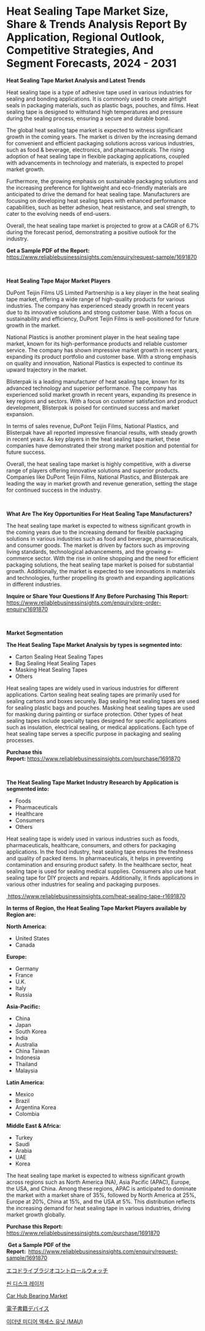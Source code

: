 <p><h1>Heat Sealing Tape Market Size, Share & Trends Analysis Report By Application, Regional Outlook, Competitive Strategies, And Segment Forecasts, 2024 - 2031</h1></p><p><strong>Heat Sealing Tape Market Analysis and Latest Trends</strong></p>
<p><p>Heat sealing tape is a type of adhesive tape used in various industries for sealing and bonding applications. It is commonly used to create airtight seals in packaging materials, such as plastic bags, pouches, and films. Heat sealing tape is designed to withstand high temperatures and pressure during the sealing process, ensuring a secure and durable bond.</p><p>The global heat sealing tape market is expected to witness significant growth in the coming years. The market is driven by the increasing demand for convenient and efficient packaging solutions across various industries, such as food & beverage, electronics, and pharmaceuticals. The rising adoption of heat sealing tape in flexible packaging applications, coupled with advancements in technology and materials, is expected to propel market growth.</p><p>Furthermore, the growing emphasis on sustainable packaging solutions and the increasing preference for lightweight and eco-friendly materials are anticipated to drive the demand for heat sealing tape. Manufacturers are focusing on developing heat sealing tapes with enhanced performance capabilities, such as better adhesion, heat resistance, and seal strength, to cater to the evolving needs of end-users.</p><p>Overall, the heat sealing tape market is projected to grow at a CAGR of 6.7% during the forecast period, demonstrating a positive outlook for the industry.</p></p>
<p><strong>Get a Sample PDF of the Report:&nbsp;</strong> <a href="https://www.reliablebusinessinsights.com/enquiry/request-sample/1691870">https://www.reliablebusinessinsights.com/enquiry/request-sample/1691870</a></p>
<p>&nbsp;</p>
<p><strong>Heat Sealing Tape Major Market Players</strong></p>
<p><p>DuPont Teijin Films US Limited Partnership is a key player in the heat sealing tape market, offering a wide range of high-quality products for various industries. The company has experienced steady growth in recent years due to its innovative solutions and strong customer base. With a focus on sustainability and efficiency, DuPont Teijin Films is well-positioned for future growth in the market.</p><p>National Plastics is another prominent player in the heat sealing tape market, known for its high-performance products and reliable customer service. The company has shown impressive market growth in recent years, expanding its product portfolio and customer base. With a strong emphasis on quality and innovation, National Plastics is expected to continue its upward trajectory in the market.</p><p>Blisterpak is a leading manufacturer of heat sealing tape, known for its advanced technology and superior performance. The company has experienced solid market growth in recent years, expanding its presence in key regions and sectors. With a focus on customer satisfaction and product development, Blisterpak is poised for continued success and market expansion.</p><p>In terms of sales revenue, DuPont Teijin Films, National Plastics, and Blisterpak have all reported impressive financial results, with steady growth in recent years. As key players in the heat sealing tape market, these companies have demonstrated their strong market position and potential for future success.</p><p>Overall, the heat sealing tape market is highly competitive, with a diverse range of players offering innovative solutions and superior products. Companies like DuPont Teijin Films, National Plastics, and Blisterpak are leading the way in market growth and revenue generation, setting the stage for continued success in the industry.</p></p>
<p>&nbsp;</p>
<p><strong>What Are The Key Opportunities For Heat Sealing Tape Manufacturers?</strong></p>
<p><p>The heat sealing tape market is expected to witness significant growth in the coming years due to the increasing demand for flexible packaging solutions in various industries such as food and beverage, pharmaceuticals, and consumer goods. The market is driven by factors such as improving living standards, technological advancements, and the growing e-commerce sector. With the rise in online shopping and the need for efficient packaging solutions, the heat sealing tape market is poised for substantial growth. Additionally, the market is expected to see innovations in materials and technologies, further propelling its growth and expanding applications in different industries.</p></p>
<p><strong>Inquire or Share Your Questions If Any Before Purchasing This Report:</strong> <a href="https://www.reliablebusinessinsights.com/enquiry/pre-order-enquiry/1691870">https://www.reliablebusinessinsights.com/enquiry/pre-order-enquiry/1691870</a></p>
<p>&nbsp;</p>
<p><strong>Market Segmentation</strong></p>
<p><strong>The Heat Sealing Tape Market Analysis by types is segmented into:</strong></p>
<p><ul><li>Carton Sealing Heat Sealing Tapes</li><li>Bag Sealing Heat Sealing Tapes</li><li>Masking Heat Sealing Tapes</li><li>Others</li></ul></p>
<p><p>Heat sealing tapes are widely used in various industries for different applications. Carton sealing heat sealing tapes are primarily used for sealing cartons and boxes securely. Bag sealing heat sealing tapes are used for sealing plastic bags and pouches. Masking heat sealing tapes are used for masking during painting or surface protection. Other types of heat sealing tapes include specialty tapes designed for specific applications such as insulation, electrical sealing, or medical applications. Each type of heat sealing tape serves a specific purpose in packaging and sealing processes.</p></p>
<p><strong>Purchase this Report:&nbsp;</strong><a href="https://www.reliablebusinessinsights.com/purchase/1691870">https://www.reliablebusinessinsights.com/purchase/1691870</a></p>
<p>&nbsp;</p>
<p><strong>The Heat Sealing Tape Market Industry Research by Application is segmented into:</strong></p>
<p><ul><li>Foods</li><li>Pharmaceuticals</li><li>Healthcare</li><li>Consumers</li><li>Others</li></ul></p>
<p><p>Heat sealing tape is widely used in various industries such as foods, pharmaceuticals, healthcare, consumers, and others for packaging applications. In the food industry, heat sealing tape ensures the freshness and quality of packed items. In pharmaceuticals, it helps in preventing contamination and ensuring product safety. In the healthcare sector, heat sealing tape is used for sealing medical supplies. Consumers also use heat sealing tape for DIY projects and repairs. Additionally, it finds applications in various other industries for sealing and packaging purposes.</p></p>
<p><a href="https://www.reliablebusinessinsights.com/heat-sealing-tape-r1691870">&nbsp;https://www.reliablebusinessinsights.com/heat-sealing-tape-r1691870</a></p>
<p><strong>In terms of Region, the Heat Sealing Tape Market Players available by Region are:</strong></p>
<p>
    <p> <strong> North America: </strong>
        <ul>
            <li>United States</li>
            <li>Canada</li>
        </ul>
        </p> 
    <p> <strong> Europe: </strong>
        <ul>
            <li>Germany</li>
            <li>France</li>
            <li>U.K.</li>
            <li>Italy</li>
            <li>Russia</li>
        </ul>
        </p> 
    <p> <strong> Asia-Pacific: </strong>
        <ul>
            <li>China</li>
            <li>Japan</li>
            <li>South Korea</li>
            <li>India</li>
            <li>Australia</li>
            <li>China Taiwan</li>
            <li>Indonesia</li>
            <li>Thailand</li>
            <li>Malaysia</li>
        </ul>
        </p> 
    <p> <strong> Latin America: </strong>
        <ul>
            <li>Mexico</li>
            <li>Brazil</li>
            <li>Argentina Korea</li>
            <li>Colombia</li>
        </ul>
        </p> 
    <p> <strong> Middle East & Africa: </strong>
        <ul>
            <li>Turkey</li>
            <li>Saudi</li>
            <li>Arabia</li>
            <li>UAE</li>
            <li>Korea</li>
        </ul>
    </p>
    </p>
<p><p>The heat sealing tape market is expected to witness significant growth across regions such as North America (NA), Asia Pacific (APAC), Europe, the USA, and China. Among these regions, APAC is anticipated to dominate the market with a market share of 35%, followed by North America at 25%, Europe at 20%, China at 15%, and the USA at 5%. This distribution reflects the increasing demand for heat sealing tape in various industries, driving market growth globally.</p></p>
<p><strong>Purchase this Report: </strong><a href="https://www.reliablebusinessinsights.com/purchase/1691870">https://www.reliablebusinessinsights.com/purchase/1691870</a></p>
<p>&nbsp;<strong>Get a Sample PDF of the Report:&nbsp;&nbsp;</strong><a href="https://www.reliablebusinessinsights.com/enquiry/request-sample/1691870">https://www.reliablebusinessinsights.com/enquiry/request-sample/1691870</a></p>
<p><strong></strong></p>
<p><p><a href="https://github.com/tanyaali3/Market-Research-Report-List-1/blob/main/8939142129128.md">エコドライブラジオコントロールウォッチ</a></p><p><a href="https://github.com/sammyUltyylrich9067856/Market-Research-Report-List-2/blob/main/7711905116585.md">씬 디스크 레이저</a></p><p><a href="https://github.com/seekum/Market-Research-Report-List-3/blob/main/car-hub-bearing-market.md">Car Hub Bearing Market</a></p><p><a href="https://github.com/reliezer65/Market-Research-Report-List-1/blob/main/7397701129127.md">電子書籍デバイス</a></p><p><a href="https://github.com/Elenrrera7685/Market-Research-Report-List-2/blob/main/5526945116584.md">이더넷 미디어 액세스 유닛 (MAU)</a></p></p>